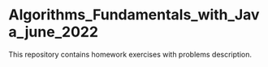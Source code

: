# Algorithms_Fundamentals_with_Java_june_2022
This repository contains homework exercises with problems description.
